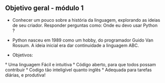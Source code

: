 ## Objetivo geral - módulo 1

- Conhecer um pouco sobre a história da linguagem, explorando as ideias de seu criador. Responder perguntas como: Onde eu devo usar Python ?

- Python nasceu em 1989 como um hobby, do programador Guido Van Rossum. A ideia inicial era dar continuidade a linguagem ABC.

- Objetivos:

° Uma linguagem Fácil e intuitiva
° Código aberto, para que todos possam contribuir
° Codigo tão inteligível quanto inglês
° Adequada para tarefas diárias, e produtiva!

